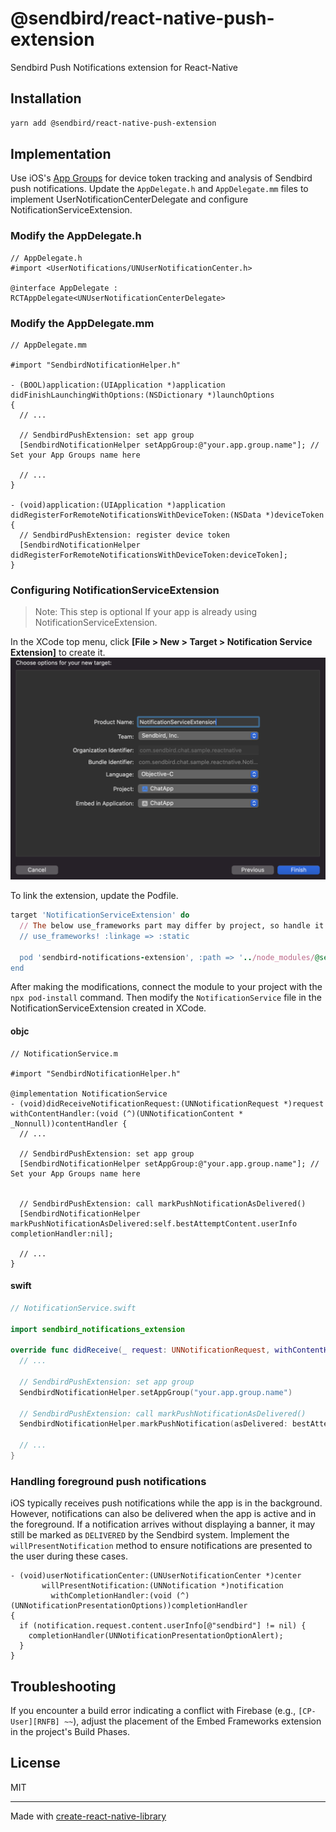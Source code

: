 # @sendbird/react-native-push-extension

Sendbird Push Notifications extension for React-Native

## Installation

```sh
yarn add @sendbird/react-native-push-extension
```

## Implementation

Use iOS's [App Groups](https://developer.apple.com/documentation/xcode/configuring-app-groups) for device token tracking and analysis of Sendbird push notifications.
Update the `AppDelegate.h` and `AppDelegate.mm` files to implement UserNotificationCenterDelegate and configure NotificationServiceExtension.

### Modify the AppDelegate.h

```objc
// AppDelegate.h
#import <UserNotifications/UNUserNotificationCenter.h>

@interface AppDelegate : RCTAppDelegate<UNUserNotificationCenterDelegate>
```

### Modify the AppDelegate.mm

```objc
// AppDelegate.mm

#import "SendbirdNotificationHelper.h"

- (BOOL)application:(UIApplication *)application didFinishLaunchingWithOptions:(NSDictionary *)launchOptions
{
  // ...

  // SendbirdPushExtension: set app group
  [SendbirdNotificationHelper setAppGroup:@"your.app.group.name"]; // Set your App Groups name here

  // ...
}

- (void)application:(UIApplication *)application didRegisterForRemoteNotificationsWithDeviceToken:(NSData *)deviceToken
{
  // SendbirdPushExtension: register device token
  [SendbirdNotificationHelper didRegisterForRemoteNotificationsWithDeviceToken:deviceToken];
}
```

### Configuring NotificationServiceExtension

> Note: This step is optional If your app is already using NotificationServiceExtension.

In the XCode top menu, click **[File > New > Target > Notification Service Extension]** to create it.
![create-extension](./screenshot/create-extension.png)

To link the extension, update the Podfile.

```ruby
target 'NotificationServiceExtension' do
  // The below use_frameworks part may differ by project, so handle it according to your project's Podfile settings.
  // use_frameworks! :linkage => :static

  pod 'sendbird-notifications-extension', :path => '../node_modules/@sendbird/react-native-push-extension'
end
```

After making the modifications, connect the module to your project with the `npx pod-install` command. Then modify the `NotificationService` file in the NotificationServiceExtension created in XCode.

#### objc

```objc
// NotificationService.m

#import "SendbirdNotificationHelper.h"

@implementation NotificationService
- (void)didReceiveNotificationRequest:(UNNotificationRequest *)request withContentHandler:(void (^)(UNNotificationContent * _Nonnull))contentHandler {
  // ...

  // SendbirdPushExtension: set app group
  [SendbirdNotificationHelper setAppGroup:@"your.app.group.name"]; // Set your App Groups name here


  // SendbirdPushExtension: call markPushNotificationAsDelivered()
  [SendbirdNotificationHelper markPushNotificationAsDelivered:self.bestAttemptContent.userInfo completionHandler:nil];

  // ...
}
```

#### swift

```swift
// NotificationService.swift

import sendbird_notifications_extension

override func didReceive(_ request: UNNotificationRequest, withContentHandler contentHandler: @escaping (UNNotificationContent) -> Void) {
  // ...

  // SendbirdPushExtension: set app group
  SendbirdNotificationHelper.setAppGroup("your.app.group.name")

  // SendbirdPushExtension: call markPushNotificationAsDelivered()
  SendbirdNotificationHelper.markPushNotification(asDelivered: bestAttemptContent.userInfo)

  // ...
}
```

### Handling foreground push notifications

iOS typically receives push notifications while the app is in the background.
However, notifications can also be delivered when the app is active and in the foreground.
If a notification arrives without displaying a banner, it may still be marked as `DELIVERED` by the Sendbird system.
Implement the `willPresentNotification` method to ensure notifications are presented to the user during these cases.

```objc
- (void)userNotificationCenter:(UNUserNotificationCenter *)center
       willPresentNotification:(UNNotification *)notification
         withCompletionHandler:(void (^)(UNNotificationPresentationOptions))completionHandler
{
  if (notification.request.content.userInfo[@"sendbird"] != nil) {
    completionHandler(UNNotificationPresentationOptionAlert);
  }
}
```

## Troubleshooting

If you encounter a build error indicating a conflict with Firebase (e.g., `[CP-User][RNFB] ~~`), adjust the placement of the Embed Frameworks extension in the project's Build Phases.

## License

MIT

---

Made with [create-react-native-library](https://github.com/callstack/react-native-builder-bob)
